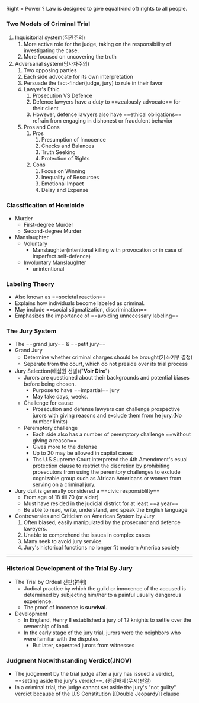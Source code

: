 Right = Power ?
Law is designed to give equal(kind of) rights to all people.

### Two Models of Criminal Trial
1. Inquisitorial system(직권주의)
	1. More active role for the judge, taking on the responsibility of investigating the case.
	2. More focused on uncovering the truth
2. Adversarial system(당사자주의)
	1. Two opposing parties
	2. Each side advocate for its own interpretation
	3. Persuade the fact-finder(judge, jury) to rule in their favor
	4. Lawyer's Ethic
		1. Prosecution VS Defence
		2. Defence lawyers have a duty to ==zealously advocate== for their client
		3. However, defence lawyers also have ==ethical obligations== refrain from engaging in dishonest or fraudulent behavior
	5. Pros and Cons
		1. Pros
			1. Presumption of Innocence
			2. Checks and Balances
			3. Truth Seeking
			4. Protection of Rights
		2. Cons
			1. Focus on Winning
			2. Inequality of Resources
			3. Emotional Impact
			4. Delay and Expense
### Classification of Homicide
- Murder
	- First-degree Murder
	- Second-degree Murder
- Manslaughter
	- Voluntary
		- Manslaughter(intentional killing with provocation or in case of imperfect self-defence)
	- Involuntary Manslaughter
		- unintentional

### Labeling Theory
- Also known as ==societal reaction==
- Explains how individuals become labeled as criminal.
- May include ==social stigmatization, discrimination==
- Emphasizes the importance of ==avoiding unnecessary labeling==

### The Jury System
- The ==grand jury== & ==petit jury==
- Grand Jury
	- Determine whether criminal charges should be brought(기소여부 결정)
	- Seperate from the court, which do not preside over its trial process
- Jury Selection(배심원 선별)("**Voir Dire**")
	- Jurors are questioned about their backgrounds and potential biases before being chosen.
		- Purpose to have ==impartial== jury
		- May take days, weeks.
	- Challenge for cause
		- Prosecution and defense lawyers can challenge prospective jurors with giving reasons and exclude them from he jury.(No number limits)
	- Peremptory challenge
		- Each side also has a number of peremptory challenge ==without giving a reason==
		- Gives more to the defense
		- Up to 20 may be allowed in capital cases
		- Ths U.S Supreme Court interpreted the 4th Amendment's esual protection clause to restrict the discretion by prohibiting prosecutors from using the peremtory challenges to exclude cognizable group such as African Americans or women from serving on a criminal jury.
- Jury duit is generally considered a ==civic responsiblilty==
	- From age of 18 till 70 (or alder)
	- Must have resided in the judicial district for at least ==a year==
	- Be able to read, write, understand, and speak the English language 
- Controversies and Criticism on American System by Jury
	1. Often biased, easily manipulated by the prosecutor and defence laweyers.
	2. Unable to comprehend the issues in complex cases
	3. Many seek to avoid jury service.
	4. Jury's historical functions no longer fit modern America society
- ---
### Historical Development of the Trial By Jury
- The Trial by Ordeal 신판(神判)
	- Judical practice by which the guild or innocence of the accused is determined by subjecting him/her to a painful usually dangerous experience.
	- The proof of inocence is **survival**.
- Development
	- In England, Henry II established a jury of 12 knights to settle over the ownership of land.
	- In the early stage of the jury trial, jurors were the neighbors who were familiar with the disputes.
		- But later, seperated jurors from witnesses
### Judgment Notwithstanding Verdict(JNOV)
- The judgement by the trial judge after a jury has issued a verdict, ==setting aside the jury's verdict==. (평결배제(무시)판결)
- In a criminal trial, the judge cannot set aside the jury's "not guilty" verdict because of the U.S Constitution [[Double Jeopardy]] clause
